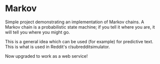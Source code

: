 # Markov

Simple project demonstrating an implementation of Markov chains.
A Markov chain is a probabilistic state machine; if you tell it where you are,
it will tell you where you might go.

This is a general idea which can be used (for example) for predictive text.
This is what is used in Reddit's r/subredditsimulator.

Now upgraded to work as a web service!
